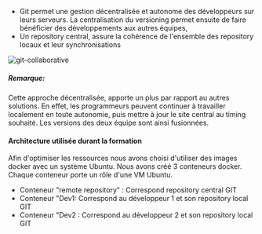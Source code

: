 - Git permet une gestion décentralisée et autonome des développeurs sur leurs serveurs. La centralisation du versioning permet ensuite de faire bénéficier des développements aux autres équipes,
- Un repository central, assure la cohérence de l'ensemble des repository locaux et leur synchronisations  

![git-collaborative](/testgitessai/scenarios/git_training_part1/assets/git-collaborative.png)

##### *Remarque:*
Cette approche décentralisée, apporte un plus par rapport au autres solutions.
En effet, les programmeurs peuvent continuer à travailler localement en toute autonomie, puis mettre à jour le site central au timing souhaité.
Les versions des deux équipe sont ainsi fusionnées.

#### Architecture utilisée durant la formation
Afin d'optimiser les ressources nous avons choisi d'utiliser des images docker avec un système Ubuntu. 
Nous avons créé 3 conteneurs docker. Chaque conteneur porte un rôle d'une VM Ubuntu.

- Conteneur "remote repository" : Correspond repository central GIT
- Conteneur "Dev1: Correspond au développeur 1 et son repository local GIT
- Conteneur "Dev2 : Correspond au développeur 2 et son repository local GIT


